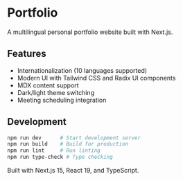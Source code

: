 # Portfolio

A multilingual personal portfolio website built with Next.js.

## Features

- Internationalization (10 languages supported)
- Modern UI with Tailwind CSS and Radix UI components
- MDX content support
- Dark/light theme switching
- Meeting scheduling integration

## Development

```bash
npm run dev      # Start development server
npm run build    # Build for production
npm run lint     # Run linting
npm run type-check # Type checking
```

Built with Next.js 15, React 19, and TypeScript.